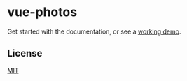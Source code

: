# vue-photos

Get started with the documentation, or see a [working demo](https://ankitahuja.com/photography).

## License

[MIT](http://opensource.org/licenses/MIT)
